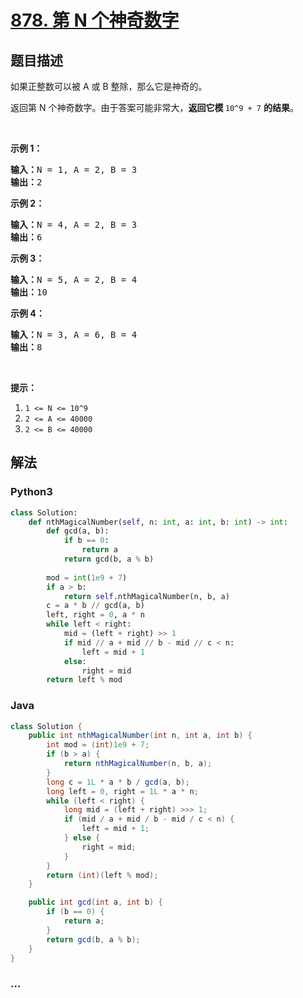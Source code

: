 # [878. 第 N 个神奇数字](https://leetcode-cn.com/problems/nth-magical-number)



## 题目描述

<!-- 这里写题目描述 -->

<p>如果正整数可以被 A 或 B 整除，那么它是神奇的。</p>

<p>返回第 N 个神奇数字。由于答案可能非常大，<strong>返回它模&nbsp;</strong><code>10^9 + 7</code>&nbsp;<strong>的结果</strong>。</p>

<p>&nbsp;</p>

<ol>
</ol>

<p><strong>示例 1：</strong></p>

<pre><strong>输入：</strong>N = 1, A = 2, B = 3
<strong>输出：</strong>2
</pre>

<p><strong>示例&nbsp;2：</strong></p>

<pre><strong>输入：</strong>N = 4, A = 2, B = 3
<strong>输出：</strong>6
</pre>

<p><strong>示例 3：</strong></p>

<pre><strong>输入：</strong>N = 5, A = 2, B = 4
<strong>输出：</strong>10
</pre>

<p><strong>示例 4：</strong></p>

<pre><strong>输入：</strong>N = 3, A = 6, B = 4
<strong>输出：</strong>8
</pre>

<p>&nbsp;</p>

<p><strong>提示：</strong></p>

<ol>
	<li><code>1 &lt;= N&nbsp;&lt;= 10^9</code></li>
	<li><code>2 &lt;= A&nbsp;&lt;= 40000</code></li>
	<li><code>2 &lt;= B&nbsp;&lt;= 40000</code></li>
</ol>


## 解法

<!-- 这里可写通用的实现逻辑 -->

<!-- tabs:start -->

### **Python3**

<!-- 这里可写当前语言的特殊实现逻辑 -->

```python
class Solution:
    def nthMagicalNumber(self, n: int, a: int, b: int) -> int:
        def gcd(a, b):
            if b == 0:
                return a
            return gcd(b, a % b)
        
        mod = int(1e9 + 7)
        if a > b:
            return self.nthMagicalNumber(n, b, a)
        c = a * b // gcd(a, b)
        left, right = 0, a * n
        while left < right:
            mid = (left + right) >> 1
            if mid // a + mid // b - mid // c < n:
                left = mid + 1
            else:
                right = mid
        return left % mod
```

### **Java**

<!-- 这里可写当前语言的特殊实现逻辑 -->

```java
class Solution {
    public int nthMagicalNumber(int n, int a, int b) {
        int mod = (int)1e9 + 7;
        if (b > a) {
            return nthMagicalNumber(n, b, a);
        }
        long c = 1L * a * b / gcd(a, b);
        long left = 0, right = 1L * a * n;
        while (left < right) {
            long mid = (left + right) >>> 1;
            if (mid / a + mid / b - mid / c < n) {
                left = mid + 1;
            } else {
                right = mid;
            }
        }
        return (int)(left % mod);
    }

    public int gcd(int a, int b) {
        if (b == 0) {
            return a;
        }
        return gcd(b, a % b);
    }
}
```

### **...**

```

```

<!-- tabs:end -->
